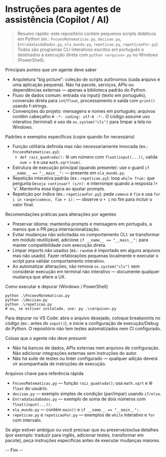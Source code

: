 # Instruções para agentes de assistência (Copilot / AI)

> Resumo rápido: este repositório contém pequenos scripts didáticos em Python (ex.: `FncoesMatematicas.py`, `decisao.py`, `EntradaSaidaDados.py`, `ola_mundo.py`, `repeticao.py`, `repeticaoFor.py`). Todos são programas CLI interativos escritos em português e destinados a execução direta com `python <arquivo>.py` no Windows (PowerShell).

Principais pontos que um agente deve saber
- Arquitetura "big picture": coleção de scripts autônomos (cada arquivo é uma aplicação pequena). Não há pacote, serviços, APIs ou dependências externas — apenas a biblioteca padrão do Python.
- Fluxo de dados comum: entrada via input() (texto em português), conversão direta para `int`/`float`, processamento e saída com `print()` usando f-strings.
- Convenções do projeto: mensagens e nomes em português; arquivos contêm cabeçalho `# -*- coding: utf-8 -*-`. O código assume uso interativo (terminal) e uso de `os.system("cls")` para limpar a tela no Windows.

Padrões e exemplos específicos (copie quando for necessário)
- Função utilitária definida mas não necessariamente invocada (ex.: `FncoesMatematicas.py`):
  - `def raiz_quadrada():` lê um número com `float(input(...))`, valida `num < 0` e usa `math.sqrt(num)`.
- Estrutura de execução principal (quando presente): use o guard `if __name__ == "__main__":` — presente em `ola_mundo.py`.
- Repetição interativa padrão (ex.: `repeticao.py`): loop `while True:` que pergunta `Deseja continuar? (s/n):` e interrompe quando a resposta != 's'. Mantenha essa lógica ao ajustar prompts.
- Repetição por índice (ex.: `repeticaoFor.py`): pede `comeco` e `fim` e usa `for i in range(comeco, fim + 1):` — observe o `+ 1` no fim para incluir o valor final.

Recomendações práticas para alterações por agentes
- Preservar idioma: mantenha prompts e mensagens em português, a menos que o PR peça internacionalização.
- Evitar mudanças não solicitadas no comportamento CLI: se transformar em módulo reutilizável, adicione `if __name__ == "__main__":` para manter compatibilidade com execução direta.
- Limpar imports não usados (ex.: `random` é importado em alguns arquivos mas não usado). Fazer refatorações pequenas localmente e executar o script para validar comportamento interativo.
- Ao automatizar alterações, não remova `os.system("cls")` sem considerar execução em terminal não interativo — documente qualquer mudança que altere a UX.

Como executar e depurar (Windows / PowerShell)
```
python .\FncoesMatematicas.py
python .\decisao.py
python .\repeticao.py
# ou, se estiver instalado, use: py .\<arquivo>.py
```

Para depurar no VS Code: abra o arquivo desejado, coloque breakpoints no código (ex.: antes do `input()`), e inicie a configuração de execução/Debug do Python. O repositório não tem testes automatizados nem CI configurado.

Coisas que o agente não deve presumir
- Não há bancos de dados, APIs externas nem arquivos de configuração. Não adicionar integrações externas sem instruções do autor.
- Não há suíte de testes ou linter configurado — qualquer adição deverá vir acompanhada de instruções de execução.

Arquivos chave para referência rápida
- `FncoesMatematicas.py` — função `raiz_quadrada()`; usa `math.sqrt` e lê `float` do usuário.
- `decisao.py` — exemplo simples de condição (par/ímpar) usando `if/else`.
- `EntradaSaidaDados.py` — exemplo de soma de dois números com `float(input(...))`.
- `ola_mundo.py` — contém `main()` e `if __name__ == "__main__":`.
- `repeticao.py` e `repeticaoFor.py` — exemplos de `while` interativo e `for` com intervalo.

Se algo estiver ambíguo ou você precisar que eu preserve/exclua detalhes (por exemplo: traduzir para inglês, adicionar testes, transformar em pacote), peça instruções específicas antes de executar mudanças maiores.

-- Fim --
